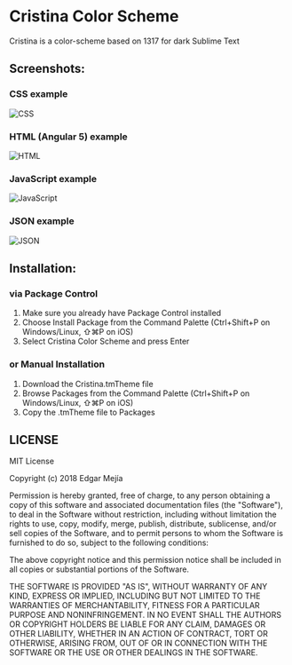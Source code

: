 Cristina Color Scheme
=====================

Cristina is a color-scheme based on 1317 for dark Sublime Text

## Screenshots: ##

### CSS example ###

![CSS](http://3.bp.blogspot.com/-NMH-prWxlOM/WtrRA_6_UQI/AAAAAAAAT6g/IO3OqVvtiVENb-KGU9v9WeTKSnMYEz0oQCK4BGAYYCw/s1600/css.png)

### HTML (Angular 5) example ###

<!-- ![HTML](http://4.bp.blogspot.com/-CTKgZ_V_xhs/WtrRBAIT0jI/AAAAAAAAT6o/ZXXQCZFXoiw64qQTfwk6wSa6z_LxzbbUwCK4BGAYYCw/s1600/angular.png) -->
![HTML](http://1.bp.blogspot.com/--Ypbh5lEIxY/WtrSrSx74UI/AAAAAAAAT68/FskSB0Uu-4kJH2KKMRdfh-metXSrjg0YgCK4BGAYYCw/s1600/html.png)

### JavaScript example ###

![JavaScript](http://4.bp.blogspot.com/-1dDUnIc1QnA/WtrRBEDDMcI/AAAAAAAAT6k/nMrwTcBizV4ct_NWu063WULs4jMR4ZqtgCK4BGAYYCw/s1600/javascript.png)

<!-- ### TypeScript example ###

![Ruby](http://abload.de/img/ruby3urnk.jpg) -->

### JSON example ###

![JSON](http://4.bp.blogspot.com/-NdD7VKd3tGc/WtrRAvr50vI/AAAAAAAAT6U/cwAoYx1r0VErZz-pctBHf2rUDnFPyHiywCK4BGAYYCw/s1600/JSON.png)

## Installation: ##

### via Package Control ###

1. Make sure you already have Package Control installed
2. Choose Install Package from the Command Palette (Ctrl+Shift+P on Windows/Linux, ⇧⌘P on iOS)
3. Select Cristina Color Scheme and press Enter

### or Manual Installation ###

1. Download the Cristina.tmTheme file
2. Browse Packages from the Command Palette (Ctrl+Shift+P on Windows/Linux, ⇧⌘P on iOS)
3. Copy the .tmTheme file to Packages


## LICENSE ##

MIT License

Copyright (c) 2018 Edgar Mejía

Permission is hereby granted, free of charge, to any person obtaining a copy
of this software and associated documentation files (the "Software"), to deal
in the Software without restriction, including without limitation the rights
to use, copy, modify, merge, publish, distribute, sublicense, and/or sell
copies of the Software, and to permit persons to whom the Software is
furnished to do so, subject to the following conditions:

The above copyright notice and this permission notice shall be included in all
copies or substantial portions of the Software.

THE SOFTWARE IS PROVIDED "AS IS", WITHOUT WARRANTY OF ANY KIND, EXPRESS OR
IMPLIED, INCLUDING BUT NOT LIMITED TO THE WARRANTIES OF MERCHANTABILITY,
FITNESS FOR A PARTICULAR PURPOSE AND NONINFRINGEMENT. IN NO EVENT SHALL THE
AUTHORS OR COPYRIGHT HOLDERS BE LIABLE FOR ANY CLAIM, DAMAGES OR OTHER
LIABILITY, WHETHER IN AN ACTION OF CONTRACT, TORT OR OTHERWISE, ARISING FROM,
OUT OF OR IN CONNECTION WITH THE SOFTWARE OR THE USE OR OTHER DEALINGS IN THE
SOFTWARE.
